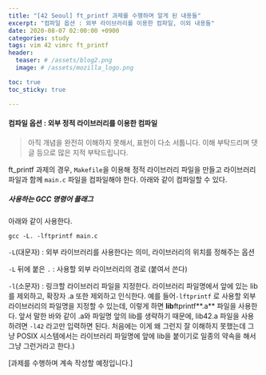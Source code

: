 ```yaml
---
title: "[42 Seoul] ft_printf 과제를 수행하며 알게 된 내용들"
excerpt: "컴파일 옵션 : 외부 라이브러리를 이용한 컴파일, 이외 내용들"
date: 2020-08-07 02:00:00 +0900
categories: study
tags: vim 42 vimrc ft_printf
header:
  teaser: # /assets/blog2.png
  image: # /assets/mozilla_logo.png 

toc: true  
toc_sticky: true 

---
```


#### 컴파일 옵션 : 외부 정적 라이브러리를 이용한 컴파일

> 아직 개념을 완전히 이해하지 못해서, 표현이 다소 서툽니다. 이해 부탁드리며 댓글 등으로 많은 지적 부탁드립니다.

ft_printf 과제의 경우, `Makefile`을 이용해 정적 라이브러리 파일을 만들고 라이브러리 파일과 함께 `main.c` 파일을  컴파일해야 한다. 아래와 같이 컴파일할 수 있다.

##### 사용하는 GCC 명령어 플래그

아래와 같이 사용한다.

```
gcc -L. -lftprintf main.c 
```

`-L`(대문자) : 외부 라이브러리를 사용한다는 의미, 라이브러리의 위치를 정해주는 옵션

`-L` 뒤에 붙은 `.` : 사용할 외부 라이브러리의 경로 (붙여서 쓴다)

`-l`(소문자) : 링크할 라이브러리 파일을 지정한다. 라이브러리 파일명에서 앞에 있는 lib를 제외하고, 확장자 .a 또한 제외하고 인식한다. 예를 들어`-lftprintf` 로 사용할 외부 라이브러리의 파일명을 지정할 수 있는데, 이렇게 하면 **lib**ftprintf**.a** 파일을 사용한다. 앞서 말한 바와 같이 .a와 파일명 앞의 lib를 생략하기 때문에, lib42.a 파일을 사용하려면 `-l42` 라고만 입력하면 된다.  처음에는 이게 왜 그런지 잘 이해하지 못했는데 그냥 POSIX 시스템에서는 라이브러리 파일명에 앞에 lib을 붙이기로 일종의 약속을 해서 그냥 그런거라고 한다.)



[과제를 수행하며 계속 작성할 예정입니다.]

